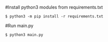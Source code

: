 #Install python3 modules from requirements.txt
```
$ python3 -m pip install -r requirements.txt
```

#Run main.py
```
$ python3 main.py
```
